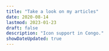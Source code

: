 ```yaml
---
title: "Take a look on my articles"
date: 2020-08-14
lastmod: 2023-01-23
draft: false
description: "Icon support in Congo."
showDateUpdated: true
---
```

